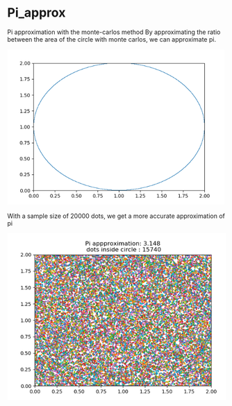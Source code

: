 # Pi_approx
Pi approximation with the monte-carlos method
By approximating the ratio between the area of the circle with monte carlos, we can approximate pi. 


<img src="https://github.com/WilliamVoong/Pi_approx/blob/master/monte_carlos.gif" width="500">


With a sample size of 20000 dots, we get a more accurate approximation of pi


<img src="https://github.com/WilliamVoong/Pi_approx/blob/master/PI_APPROX.PNG">

